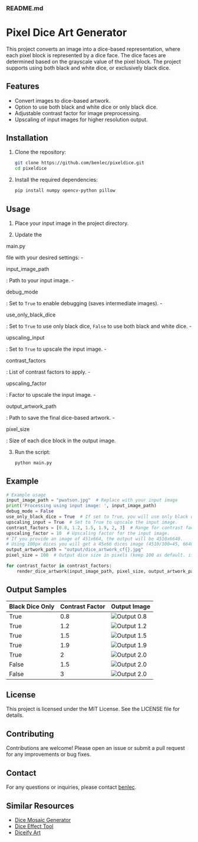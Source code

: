 ### README.md

# Pixel Dice Art Generator

This project converts an image into a dice-based representation, where each pixel block is represented by a dice face. The dice faces are determined based on the grayscale value of the pixel block. The project supports using both black and white dice, or exclusively black dice.

## Features

- Convert images to dice-based artwork.
- Option to use both black and white dice or only black dice.
- Adjustable contrast factor for image preprocessing.
- Upscaling of input images for higher resolution output.

## Installation

1. Clone the repository:
    ```sh
    git clone https://github.com/benlec/pixeldice.git
    cd pixeldice
    ```

2. Install the required dependencies:
    ```sh
    pip install numpy opencv-python pillow
    ```

## Usage

1. Place your input image in the project directory.

2. Update the 

main.py

 file with your desired settings:
    - 

input_image_path

: Path to your input image.
    - 

debug_mode

: Set to `True` to enable debugging (saves intermediate images).
    - 

use_only_black_dice

: Set to `True` to use only black dice, `False` to use both black and white dice.
    - 

upscaling_input

: Set to `True` to upscale the input image.
    - 

contrast_factors

: List of contrast factors to apply.
    - 

upscaling_factor

: Factor to upscale the input image.
    - 

output_artwork_path

: Path to save the final dice-based artwork.
    - 

pixel_size

: Size of each dice block in the output image.

3. Run the script:
    ```sh
    python main.py
    ```

## Example

```python
# Example usage
input_image_path = "pwatson.jpg"  # Replace with your input image
print('Processing using input image: ', input_image_path)
debug_mode = False
use_only_black_dice = True  # If set to True, you will use only black dice.
upscaling_input = True  # Set to True to upscale the input image.
contrast_factors = [0.8, 1.2, 1.5, 1.9, 2, 3]  # Range for contrast factor.
upscaling_factor = 10  # Upscaling factor for the input image.
# If you provide an image of 451x664, the output will be 4510x6640.
# Using 100px dices you will get a 45x66 dices image (4510/100=45, 6640/100=66).
output_artwork_path = "output/dice_artwork_cf{}.jpg"
pixel_size = 100  # Output dice size in pixels (keep 100 as default. if reduced the dots will squeeze and alter final rendering)

for contrast_factor in contrast_factors:
    render_dice_artwork(input_image_path, pixel_size, output_artwork_path, contrast_factor=contrast_factor, upscale_factor=upscaling_factor, upscale_input=upscaling_input, use_only_black_dice=use_only_black_dice)
```

## Output Samples

|Black Dice Only | Contrast Factor | Output Image                                   |
|----------------|-----------------|------------------------------------------------|
|True            | 0.8             | ![Output 0.8](output/dice_artwork_cf0.8.jpg)   |
|True            | 1.2             | ![Output 1.2](output/dice_artwork_cf1.2.jpg)   |
|True            | 1.5             | ![Output 1.5](output/dice_artwork_cf1.5.jpg)   |
|True            | 1.9             | ![Output 1.9](output/dice_artwork_cf1.9.jpg)   |
|True            | 2               | ![Output 2.0](output/dice_artwork_cf2.jpg)     |
|False           | 1.5             | ![Output 2.0](output/dice_artwork_bw_cf1.5.jpg)|
|False           | 3               | ![Output 2.0](output/dice_artwork_bw_cf3.jpg)  |

## License

This project is licensed under the MIT License. See the LICENSE file for details.

## Contributing

Contributions are welcome! Please open an issue or submit a pull request for any improvements or bug fixes.

## Contact

For any questions or inquiries, please contact [benlec](mailto:youremail@example.com).

## Similar Resources

- [Dice Mosaic Generator](https://dicemosaicgenerator.com/)
- [Dice Effect Tool](https://online.visual-paradigm.com/photo-effects-studio/dice-effect-tool/)
- [Diceify Art](http://www.diceify.art/)
```
